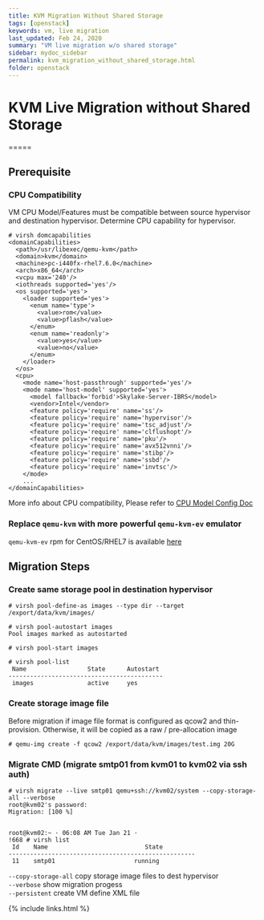 ```yaml
---
title: KVM Migration Without Shared Storage
tags: [openstack]
keywords: vm, live migration
last_updated: Feb 24, 2020
summary: "VM live migration w/o shared storage"
sidebar: mydoc_sidebar
permalink: kvm_migration_without_shared_storage.html
folder: openstack
---
```



# KVM Live Migration without Shared Storage
=====

##  Prerequisite
### CPU Compatibility
VM CPU Model/Features must be compatible between source hypervisor and destination hypervisor. Determine CPU capability for hypervisor.
```
# virsh domcapabilities
<domainCapabilities>
  <path>/usr/libexec/qemu-kvm</path>
  <domain>kvm</domain>
  <machine>pc-i440fx-rhel7.6.0</machine>
  <arch>x86_64</arch>
  <vcpu max='240'/>
  <iothreads supported='yes'/>
  <os supported='yes'>
    <loader supported='yes'>
      <enum name='type'>
        <value>rom</value>
        <value>pflash</value>
      </enum>
      <enum name='readonly'>
        <value>yes</value>
        <value>no</value>
      </enum>
    </loader>
  </os>
  <cpu>
    <mode name='host-passthrough' supported='yes'/>
    <mode name='host-model' supported='yes'>
      <model fallback='forbid'>Skylake-Server-IBRS</model>
      <vendor>Intel</vendor>
      <feature policy='require' name='ss'/>
      <feature policy='require' name='hypervisor'/>
      <feature policy='require' name='tsc_adjust'/>
      <feature policy='require' name='clflushopt'/>
      <feature policy='require' name='pku'/>
      <feature policy='require' name='avx512vnni'/>
      <feature policy='require' name='stibp'/>
      <feature policy='require' name='ssbd'/>
      <feature policy='require' name='invtsc'/>
    </mode>
    ...
</domainCapabilities>
```
More info about CPU compatibility, Please refer to [CPU Model Config Doc](https://access.redhat.com/documentation/en-us/red_hat_enterprise_linux/7/html-single/virtualization_deployment_and_administration_guide/index#sect-Managing_guest_virtual_machines_with_virsh-Guest_virtual_machine_CPU_model_configuration)

### Replace `qemu-kvm` with more powerful `qemu-kvm-ev` emulator 
`qemu-kvm-ev` rpm for CentOS/RHEL7 is available [here](http://mirror.centos.org/centos/7/virt/x86_64/kvm-common/)

##  Migration Steps
### Create same storage pool in destination hypervisor
```
# virsh pool-define-as images --type dir --target /export/data/kvm/images/
 
# virsh pool-autostart images
Pool images marked as autostarted
 
# virsh pool-start images
 
# virsh pool-list
 Name                 State      Autostart
-------------------------------------------
 images               active     yes
```

### Create storage image file 
Before migration if image file format is configured as qcow2 and thin-provision. Otherwise, it will be copied as a raw / pre-allocation image 
```
# qemu-img create -f qcow2 /export/data/kvm/images/test.img 20G
```

### Migrate CMD (migrate smtp01 from kvm01 to kvm02 via ssh auth)
```
# virsh migrate --live smtp01 qemu+ssh://kvm02/system --copy-storage-all --verbose
root@kvm02's password:
Migration: [100 %]
 
 
root@kvm02:~ · 06:08 AM Tue Jan 21 ·
!668 # virsh list
 Id    Name                           State
----------------------------------------------------
 11    smtp01                      running
```
`--copy-storage-all`        copy storage image files to dest hypervisor  
`--verbose`                 show migration progess  
`--persistent`             create VM define XML file  

{% include links.html %}

